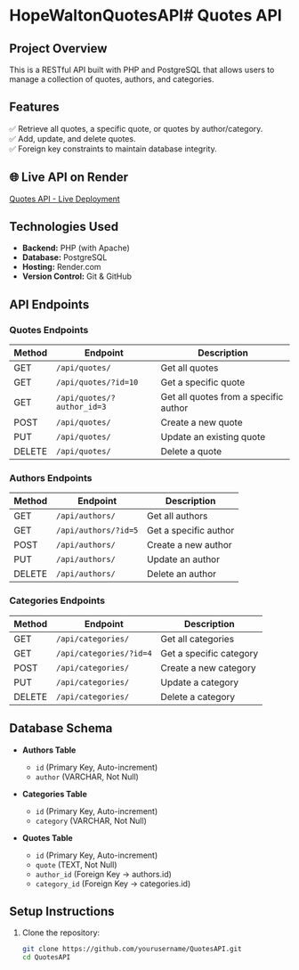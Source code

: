 # HopeWaltonQuotesAPI# Quotes API

## Project Overview
This is a RESTful API built with PHP and PostgreSQL that allows users to manage a collection of quotes, authors, and categories.

## Features
✅ Retrieve all quotes, a specific quote, or quotes by author/category.  
✅ Add, update, and delete quotes.  
✅ Foreign key constraints to maintain database integrity.  

## 🌐 Live API on Render
[Quotes API - Live Deployment](https://hopewaltonquotesapi.onrender.com)

## Technologies Used
- **Backend:** PHP (with Apache)
- **Database:** PostgreSQL
- **Hosting:** Render.com
- **Version Control:** Git & GitHub

## API Endpoints

### Quotes Endpoints
| Method | Endpoint | Description |
|--------|---------|------------|
| GET | `/api/quotes/` | Get all quotes |
| GET | `/api/quotes/?id=10` | Get a specific quote |
| GET | `/api/quotes/?author_id=3` | Get all quotes from a specific author |
| POST | `/api/quotes/` | Create a new quote |
| PUT | `/api/quotes/` | Update an existing quote |
| DELETE | `/api/quotes/` | Delete a quote |

### Authors Endpoints
| Method | Endpoint | Description |
|--------|---------|------------|
| GET | `/api/authors/` | Get all authors |
| GET | `/api/authors/?id=5` | Get a specific author |
| POST | `/api/authors/` | Create a new author |
| PUT | `/api/authors/` | Update an author |
| DELETE | `/api/authors/` | Delete an author |

### Categories Endpoints
| Method | Endpoint | Description |
|--------|---------|------------|
| GET | `/api/categories/` | Get all categories |
| GET | `/api/categories/?id=4` | Get a specific category |
| POST | `/api/categories/` | Create a new category |
| PUT | `/api/categories/` | Update a category |
| DELETE | `/api/categories/` | Delete a category |

## Database Schema
- **Authors Table**
  - `id` (Primary Key, Auto-increment)
  - `author` (VARCHAR, Not Null)

- **Categories Table**
  - `id` (Primary Key, Auto-increment)
  - `category` (VARCHAR, Not Null)

- **Quotes Table**
  - `id` (Primary Key, Auto-increment)
  - `quote` (TEXT, Not Null)
  - `author_id` (Foreign Key → authors.id)
  - `category_id` (Foreign Key → categories.id)

## Setup Instructions
1. Clone the repository:
   ```bash
   git clone https://github.com/yourusername/QuotesAPI.git
   cd QuotesAPI
